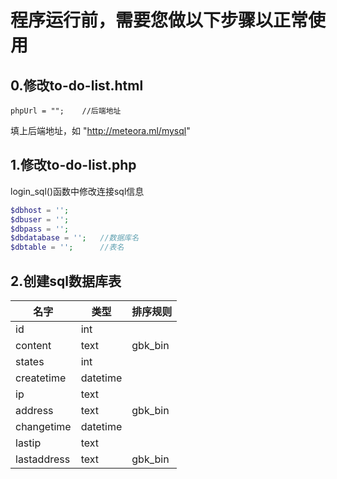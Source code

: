 # 程序运行前，需要您做以下步骤以正常使用
## 0.修改to-do-list.html
`phpUrl = "";    //后端地址`

填上后端地址，如
"http://meteora.ml/mysql"
## 1.修改to-do-list.php
login_sql()函数中修改连接sql信息
```php
$dbhost = '';  
$dbuser = '';            
$dbpass = '';
$dbdatabase = '';   //数据库名
$dbtable = '';      //表名
```
## 2.创建sql数据库表
|  名字   | 类型  |  排序规则 |
|  ----  | ----  |  ----  |
| id     | int | |
| content| text | gbk_bin|
| states | int | |
| createtime| datetime | |
| ip  | text | |
| address  | text | gbk_bin|
| changetime  | datetime | |
| lastip  | text | |
| lastaddress  | text |gbk_bin |